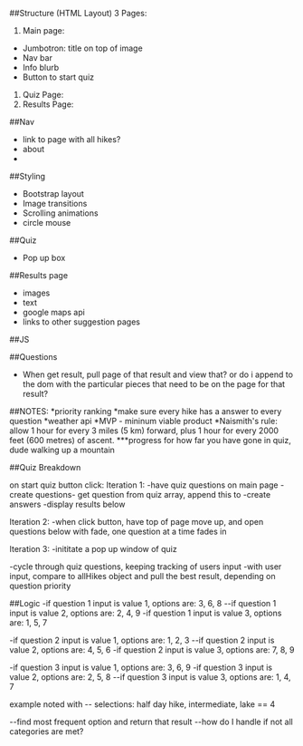 ##Structure (HTML Layout)
3 Pages:
1. Main page:
  * Jumbotron: title on top of image
  * Nav bar
  * Info blurb
  * Button to start quiz
1. Quiz Page:
1. Results Page:

##Nav
* link to page with all hikes?
* about
*

##Styling
* Bootstrap layout
* Image transitions
* Scrolling animations
* circle mouse

##Quiz
* Pop up box

##Results page
* images
* text
* google maps api
* links to other suggestion pages

##JS

##Questions
* When get result, pull page of that result and view that? or do i append to the dom with the particular pieces that need to be on the page for that result?

##NOTES:
*priority ranking
*make sure every hike has a answer to every question
*weather api
*MVP - mininum viable product
*Naismith's rule: allow 1 hour for every 3 miles (5 km) forward, plus 1 hour for every 2000 feet (600 metres) of ascent.
***progress for how far you have gone in quiz, dude walking up a mountain

##Quiz Breakdown

on start quiz button click:
Iteration 1:
-have quiz questions on main page
  -create questions- get question from quiz array, append this to
  -create answers
-display results below

Iteration 2:
-when click button, have top of page move up, and open questions below with fade, one question at a time fades in

Iteration 3:
-inititate a pop up window of quiz


-cycle through quiz questions, keeping tracking of users input
-with user input, compare to allHikes object and pull the best result, depending on question priority


##Logic
-if question 1 input is value 1, options are: 3, 6, 8
--if question 1 input is value 2, options are: 2, 4, 9
-if question 1 input is value 3, options are: 1, 5, 7

-if question 2 input is value 1, options are: 1, 2, 3
--if question 2 input is value 2, options are: 4, 5, 6
-if question 2 input is value 3, options are: 7, 8, 9

-if question 3 input is value 1, options are: 3, 6, 9
-if question 3 input is value 2, options are: 2, 5, 8
--if question 3 input is value 3, options are: 1, 4, 7

example noted with -- selections:
half day hike, intermediate, lake == 4

--find most frequent option and return that result
--how do I handle if not all categories are met?



